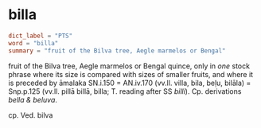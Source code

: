 # billa

``` toml
dict_label = "PTS"
word = "billa"
summary = "fruit of the Bilva tree, Aegle marmelos or Bengal"
```

fruit of the Bilva tree, Aegle marmelos or Bengal quince, only in *one* stock phrase where its size is compared with sizes of smaller fruits, and where it is preceded by āmalaka SN.i.150 = AN.iv.170 (vv.ll. villa, bila, beḷu, bilāla) = Snp.p.125 (vv.ll. pillā billā, billa; T. reading after SS *billi*). Cp. derivations *bella & beluva*.

cp. Ved. bilva

